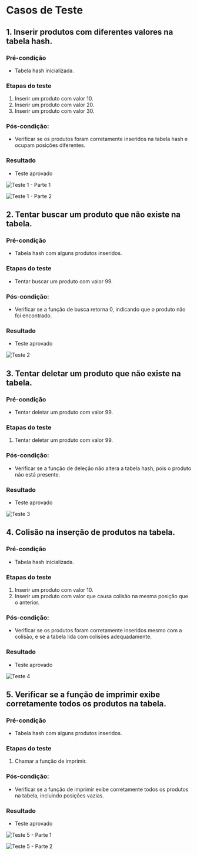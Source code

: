 # Casos de Teste

## 1. Inserir produtos com diferentes valores na tabela hash.

### Pré-condição
- Tabela hash inicializada.

### Etapas do teste
1. Inserir um produto com valor 10.
2. Inserir um produto com valor 20.
3. Inserir um produto com valor 30.

### Pós-condição:
- Verificar se os produtos foram corretamente inseridos na tabela hash e ocupam posições diferentes.

### Resultado
- Teste aprovado

![Teste 1 - Parte 1](./Images/Teste1Parte1.png)<p>
![Teste 1 - Parte 2](./Images/Teste1Parte2.png)<p>

## 2. Tentar buscar um produto que não existe na tabela.

### Pré-condição
- Tabela hash com alguns produtos inseridos.

### Etapas do teste
- Tentar buscar um produto com valor 99.

### Pós-condição:
- Verificar se a função de busca retorna 0, indicando que o produto não foi encontrado.

### Resultado
- Teste aprovado

![Teste 2](./Images/teste2.png)<p>

## 3. Tentar deletar um produto que não existe na tabela.

### Pré-condição
- Tentar deletar um produto com valor 99.

### Etapas do teste
1. Tentar deletar um produto com valor 99.

### Pós-condição:
- Verificar se a função de deleção não altera a tabela hash, pois o produto não está presente.

### Resultado
- Teste aprovado

![Teste 3](./Images/teste3.png)<p>

## 4. Colisão na inserção de produtos na tabela.

### Pré-condição
- Tabela hash inicializada.

### Etapas do teste
1. Inserir um produto com valor 10.
2. Inserir um produto com valor que causa colisão na mesma posição que o anterior.

### Pós-condição:
- Verificar se os produtos foram corretamente inseridos mesmo com a colisão, e se a tabela lida com colisões adequadamente.

### Resultado
- Teste aprovado

![Teste 4](./Images/teste4.png)<p>

## 5. Verificar se a função de imprimir exibe corretamente todos os produtos na tabela.

### Pré-condição
- Tabela hash com alguns produtos inseridos.

### Etapas do teste
1. Chamar a função de imprimir.

### Pós-condição:
- Verificar se a função de imprimir exibe corretamente todos os produtos na tabela, incluindo posições vazias.

### Resultado
- Teste aprovado

![Teste 5 - Parte 1](./Images/teste5parte1.png)<p>
![Teste 5 - Parte 2](./Images/teste5parte2.png)<p>
